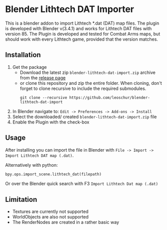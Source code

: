 # Blender Lithtech DAT Importer

This is a blender addon to import Lithtech \*.dat (DAT) map files. The plugin is developed with Blender v(3.4.1) and works for Lithtech DAT files with version 85.
The Plugin is developed and tested for Combat Arms maps, but should work with every Lithtech game, provided that the version matches.

## Installation

1. Get the package
    - Download the latest zip `blender-lithtech-dat-import.zip` archive from the [release page](https://github.com/leoschur/blender-lithtech-dat-import/releases)
    - or clone this repository and zip the entire folder. When cloning, don't forget to clone recursive to include the required submodules.
        ```
        git clone --recursive https://github.com/leoschur/blender-lithtech-dat-import
        ``` 
2. In Blender navigate to: `Edit -> Preferences -> Add-ons -> Install`
3. Select the downloaded/ created `blender-lithtech-dat-import.zip` file
4. Enable the Plugin with the check-box

## Usage

After installing you can import the file in Blender with `File -> Import -> Import Lithtech DAT map (.dat)`.

Alternatively with python:

```py
bpy.ops.import_scene.lithtech_dat(filepath)
```

Or over the Blender quick search with F3 `Import Lithtech Dat map (.dat)`

## Limitation

-   Textures are currently not supported
-   WorldObjects are also not supported
-   The RenderNodes are created in a rather basic way
